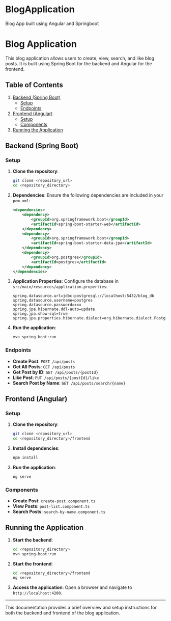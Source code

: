 # BlogApplication
Blog App built using Angular and Springboot


# Blog Application

This blog application allows users to create, view, search, and like blog posts. It is built using Spring Boot for the backend and Angular for the frontend.

## Table of Contents

1. [Backend (Spring Boot)](#backend-spring-boot)
    - [Setup](#setup)
    - [Endpoints](#endpoints)
2. [Frontend (Angular)](#frontend-angular)
    - [Setup](#setup-1)
    - [Components](#components)
3. [Running the Application](#running-the-application)

## Backend (Spring Boot)

### Setup

1. **Clone the repository**:
    ```bash
    git clone <repository_url>
    cd <repository_directory>
    ```

2. **Dependencies**: Ensure the following dependencies are included in your `pom.xml`:
    ```xml
    <dependencies>
        <dependency>
            <groupId>org.springframework.boot</groupId>
            <artifactId>spring-boot-starter-web</artifactId>
        </dependency>
        <dependency>
            <groupId>org.springframework.boot</groupId>
            <artifactId>spring-boot-starter-data-jpa</artifactId>
        </dependency>
        <dependency>
            <groupId>org.postgres</groupId>
            <artifactId>postgres</artifactId>
        </dependency>
    </dependencies>
    ```

3. **Application Properties**: Configure the database in `src/main/resources/application.properties`:
    ```properties
   spring.datasource.url=jdbc:postgresql://localhost:5432/blog_db
   spring.datasource.username=postgres
   spring.datasource.password=xxx
   spring.jpa.hibernate.ddl-auto=update
   spring.jpa.show-sql=true
   spring.jpa.properties.hibernate.dialect=org.hibernate.dialect.PostgreSQLDialect
    ```

4. **Run the application**:
    ```bash
    mvn spring-boot:run
    ```

### Endpoints

- **Create Post**: `POST /api/posts`
- **Get All Posts**: `GET /api/posts`
- **Get Post by ID**: `GET /api/posts/{postId}`
- **Like Post**: `PUT /api/posts/{postId}/like`
- **Search Post by Name**: `GET /api/posts/search/{name}`

## Frontend (Angular)

### Setup

1. **Clone the repository**:
    ```bash
    git clone <repository_url>
    cd <repository_directory>/frontend
    ```

2. **Install dependencies**:
    ```bash
    npm install
    ```

3. **Run the application**:
    ```bash
    ng serve
    ```

### Components

- **Create Post**: `create-post.component.ts`
- **View Posts**: `post-list.component.ts`
- **Search Posts**: `search-by-name.component.ts`

## Running the Application

1. **Start the backend**:
    ```bash
    cd <repository_directory>
    mvn spring-boot:run
    ```

2. **Start the frontend**:
    ```bash
    cd <repository_directory>/frontend
    ng serve
    ```

3. **Access the application**:
   Open a browser and navigate to `http://localhost:4200`.

---

This documentation provides a brief overview and setup instructions for both the backend and frontend of the blog application. 
